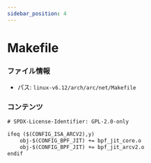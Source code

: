 ```yaml
---
sidebar_position: 4
---
```

# Makefile

### ファイル情報

- パス: `linux-v6.12/arch/arc/net/Makefile`

### コンテンツ

```txt
# SPDX-License-Identifier: GPL-2.0-only

ifeq ($(CONFIG_ISA_ARCV2),y)
	obj-$(CONFIG_BPF_JIT) += bpf_jit_core.o
	obj-$(CONFIG_BPF_JIT) += bpf_jit_arcv2.o
endif

```
